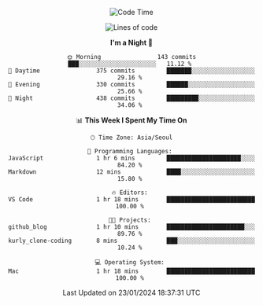 <div align=center>
 
<!--START_SECTION:waka-->
![Code Time](http://img.shields.io/badge/Code%20Time-400%20hrs%2055%20mins-blue)

![Lines of code](https://img.shields.io/badge/From%20Hello%20World%20I%27ve%20Written-3.2%20million%20lines%20of%20code-blue)

**I'm a Night 🦉** 

```text
🌞 Morning                143 commits         ███░░░░░░░░░░░░░░░░░░░░░░   11.12 % 
🌆 Daytime                375 commits         ███████░░░░░░░░░░░░░░░░░░   29.16 % 
🌃 Evening                330 commits         ██████░░░░░░░░░░░░░░░░░░░   25.66 % 
🌙 Night                  438 commits         █████████░░░░░░░░░░░░░░░░   34.06 % 
```


📊 **This Week I Spent My Time On** 

```text
🕑︎ Time Zone: Asia/Seoul

💬 Programming Languages: 
JavaScript               1 hr 6 mins         █████████████████████░░░░   84.20 % 
Markdown                 12 mins             ████░░░░░░░░░░░░░░░░░░░░░   15.80 % 

🔥 Editors: 
VS Code                  1 hr 18 mins        █████████████████████████   100.00 % 

🐱‍💻 Projects: 
github_blog              1 hr 10 mins        ██████████████████████░░░   89.76 % 
kurly_clone-coding       8 mins              ███░░░░░░░░░░░░░░░░░░░░░░   10.24 % 

💻 Operating System: 
Mac                      1 hr 18 mins        █████████████████████████   100.00 % 
```


 Last Updated on 23/01/2024 18:37:31 UTC
<!--END_SECTION:waka-->
 </div>
